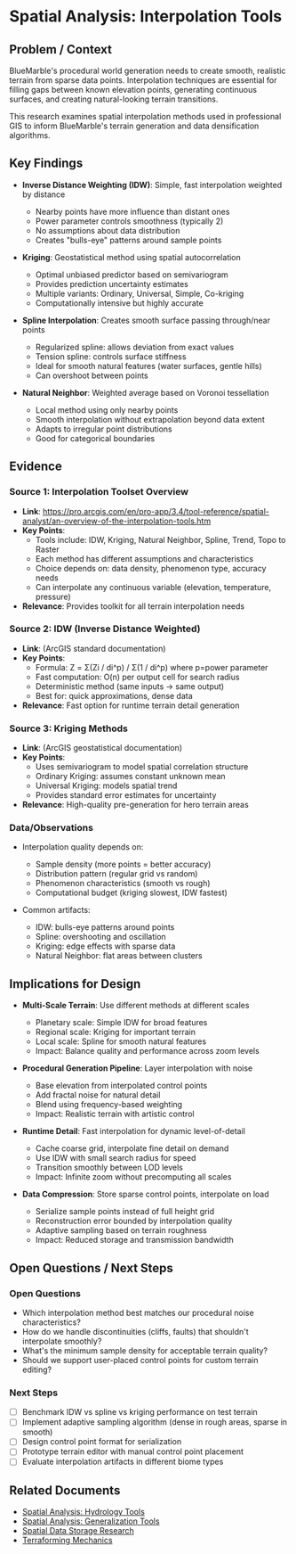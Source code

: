 # Spatial Analysis: Interpolation Tools

## Problem / Context

BlueMarble's procedural world generation needs to create smooth, realistic terrain from sparse data points. Interpolation techniques are essential for filling gaps between known elevation points, generating continuous surfaces, and creating natural-looking terrain transitions.

This research examines spatial interpolation methods used in professional GIS to inform BlueMarble's terrain generation and data densification algorithms.

## Key Findings

- **Inverse Distance Weighting (IDW)**: Simple, fast interpolation weighted by distance
  - Nearby points have more influence than distant ones
  - Power parameter controls smoothness (typically 2)
  - No assumptions about data distribution
  - Creates "bulls-eye" patterns around sample points

- **Kriging**: Geostatistical method using spatial autocorrelation
  - Optimal unbiased predictor based on semivariogram
  - Provides prediction uncertainty estimates
  - Multiple variants: Ordinary, Universal, Simple, Co-kriging
  - Computationally intensive but highly accurate

- **Spline Interpolation**: Creates smooth surface passing through/near points
  - Regularized spline: allows deviation from exact values
  - Tension spline: controls surface stiffness
  - Ideal for smooth natural features (water surfaces, gentle hills)
  - Can overshoot between points

- **Natural Neighbor**: Weighted average based on Voronoi tessellation
  - Local method using only nearby points
  - Smooth interpolation without extrapolation beyond data extent
  - Adapts to irregular point distributions
  - Good for categorical boundaries

## Evidence

### Source 1: Interpolation Toolset Overview

- **Link**: https://pro.arcgis.com/en/pro-app/3.4/tool-reference/spatial-analyst/an-overview-of-the-interpolation-tools.htm
- **Key Points**:
  - Tools include: IDW, Kriging, Natural Neighbor, Spline, Trend, Topo to Raster
  - Each method has different assumptions and characteristics
  - Choice depends on: data density, phenomenon type, accuracy needs
  - Can interpolate any continuous variable (elevation, temperature, pressure)
- **Relevance**: Provides toolkit for all terrain interpolation needs

### Source 2: IDW (Inverse Distance Weighted)

- **Link**: (ArcGIS standard documentation)
- **Key Points**:
  - Formula: Z = Σ(Zi / di^p) / Σ(1 / di^p) where p=power parameter
  - Fast computation: O(n) per output cell for search radius
  - Deterministic method (same inputs → same output)
  - Best for: quick approximations, dense data
- **Relevance**: Fast option for runtime terrain detail generation

### Source 3: Kriging Methods

- **Link**: (ArcGIS geostatistical documentation)
- **Key Points**:
  - Uses semivariogram to model spatial correlation structure
  - Ordinary Kriging: assumes constant unknown mean
  - Universal Kriging: models spatial trend
  - Provides standard error estimates for uncertainty
- **Relevance**: High-quality pre-generation for hero terrain areas

### Data/Observations

- Interpolation quality depends on:
  - Sample density (more points = better accuracy)
  - Distribution pattern (regular grid vs random)
  - Phenomenon characteristics (smooth vs rough)
  - Computational budget (kriging slowest, IDW fastest)

- Common artifacts:
  - IDW: bulls-eye patterns around points
  - Spline: overshooting and oscillation
  - Kriging: edge effects with sparse data
  - Natural Neighbor: flat areas between clusters

## Implications for Design

- **Multi-Scale Terrain**: Use different methods at different scales
  - Planetary scale: Simple IDW for broad features
  - Regional scale: Kriging for important terrain
  - Local scale: Spline for smooth natural features
  - Impact: Balance quality and performance across zoom levels

- **Procedural Generation Pipeline**: Layer interpolation with noise
  - Base elevation from interpolated control points
  - Add fractal noise for natural detail
  - Blend using frequency-based weighting
  - Impact: Realistic terrain with artistic control

- **Runtime Detail**: Fast interpolation for dynamic level-of-detail
  - Cache coarse grid, interpolate fine detail on demand
  - Use IDW with small search radius for speed
  - Transition smoothly between LOD levels
  - Impact: Infinite zoom without precomputing all scales

- **Data Compression**: Store sparse control points, interpolate on load
  - Serialize sample points instead of full height grid
  - Reconstruction error bounded by interpolation quality
  - Adaptive sampling based on terrain roughness
  - Impact: Reduced storage and transmission bandwidth

## Open Questions / Next Steps

### Open Questions

- Which interpolation method best matches our procedural noise characteristics?
- How do we handle discontinuities (cliffs, faults) that shouldn't interpolate smoothly?
- What's the minimum sample density for acceptable terrain quality?
- Should we support user-placed control points for custom terrain editing?

### Next Steps

- [ ] Benchmark IDW vs spline vs kriging performance on test terrain
- [ ] Implement adaptive sampling algorithm (dense in rough areas, sparse in smooth)
- [ ] Design control point format for serialization
- [ ] Prototype terrain editor with manual control point placement
- [ ] Evaluate interpolation artifacts in different biome types

## Related Documents

- [Spatial Analysis: Hydrology Tools](spatial-analysis-hydrology-tools.md)
- [Spatial Analysis: Generalization Tools](spatial-analysis-generalization-tools.md)
- [Spatial Data Storage Research](../spatial-data-storage/README.md)
- [Terraforming Mechanics](../../docs/gameplay/mechanics/terraforming.md)
